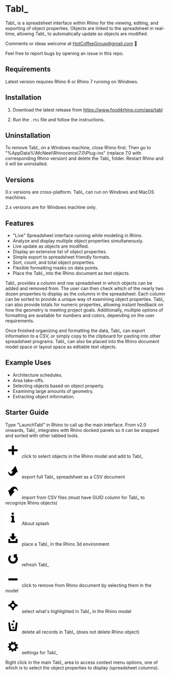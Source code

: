# Tabl_

Tabl_ is a spreadsheet interface within Rhino for the viewing, editing, and exporting of object properties. Objects are linked to the spreadsheet in real-time, allowing Tabl_ to automatically update as objects are modified.

Comments or ideas welcome at HotCoffeeGroup@gmail.com :e-mail:

Feel free to report bugs by opening an issue in this repo.

## Requirements
Latest version requires Rhino 6 or Rhino 7 running on Windows.

## Installation
1. Download the latest release from https://www.food4rhino.com/app/tabl

2. Run the `.rhi` file and follow the instructions. 


## Uninstallation
To remove Tabl_ on a Windows machine, close Rhino first. Then go to "%AppData%\McNeel\Rhinoceros\7.0\Plug-ins\" (replace 7.0 with corresponding Rhino version) and delete the Tabl_ folder. Restart Rhino and it will be uninstalled. 

## Versions

0.x versions are cross-platform. Tabl_ can run on Windows and MacOS machines.

2.x versions are for Windows machine only.

## Features

* "Live" Spreadsheet interface running while modeling in Rhino.
* Analyze and display multiple object properties simultaneously.
* Live update as objects are modified.
* Display an extensive list of object properties.
* Simple export to spreadsheet friendly formats.
* Sort, count, and total object properties.
* Flexible formatting masks on data points.
* Place the Tabl_ into the Rhino document as text objects.

Tabl_ provides a column and row spreadsheet in which objects can be added and removed from. The user can then check which of the nearly two dozen properties to display as the columns in the spreadsheet. Each column can be sorted to provide a unique way of examining object properties. Tabl_ can also provide totals for numeric properties, allowing instant feedback on how the geometry is meeting project goals. Additionally, multiple options of formatting are available for numbers and colors, depending on the user requirements.

Once finished organizing and formatting the data, Tabl_ can export information to a CSV, or simply copy to the clipboard for pasting into other spreadsheet programs. Tabl_ can also be placed into the Rhino document model space or layout space as editable text objects.

## Example Uses

* Architecture schedules.
* Area take-offs.
* Selecting objects based on object property.
* Examining large amounts of geometry.
* Extracting object information.

## Starter Guide

Type "LaunchTabl" in Rhino to call up the main interface. From v2.0 onwards, Tabl_ integrates with Rhino docked panels so it can be snapped and sorted with other tabbed tools.

![alt text](https://github.com/tmwarchitecture/Tabl_/blob/master/cs/2.0/Resources/Add%402x.png) click to select objects in the Rhino model and add to Tabl_

![alt text](https://github.com/tmwarchitecture/Tabl_/blob/master/cs/2.0/Resources/Export%402x.png) export full Tabl_ spreadsheet as a CSV document

![alt text](https://github.com/tmwarchitecture/Tabl_/blob/master/cs/2.0/Resources/Import%402x.png) import from CSV files (must have GUID column for Tabl_ to recognize Rhino objects)

![alt text](https://github.com/tmwarchitecture/Tabl_/blob/master/cs/2.0/Resources/Info%402x.png) About splash

![alt text](https://github.com/tmwarchitecture/Tabl_/blob/master/cs/2.0/Resources/Placement%402x.png) place a Tabl_ in the Rhino 3d environment

![alt text](https://github.com/tmwarchitecture/Tabl_/blob/master/cs/2.0/Resources/Refresh%402x.png) refresh Tabl_

![alt text](https://github.com/tmwarchitecture/Tabl_/blob/master/cs/2.0/Resources/Remove%402x.png) click to remove from Rhino document by selecting them in the model

![alt text](https://github.com/tmwarchitecture/Tabl_/blob/master/cs/2.0/Resources/Select%402x.png) select what's highlighted in Tabl_ in the Rhino model

![alt text](https://github.com/tmwarchitecture/Tabl_/blob/master/cs/2.0/Resources/Trash%402x.png) delete all records in Tabl_ (does not delete Rhino object)

![alt text](https://github.com/tmwarchitecture/Tabl_/blob/master/cs/2.0/Resources/Settings%402x.png) settings for Tabl_

Right click in the main Tabl_ area to access context menu options, one of which is to select the object properties to display (spreadsheet columns). 
